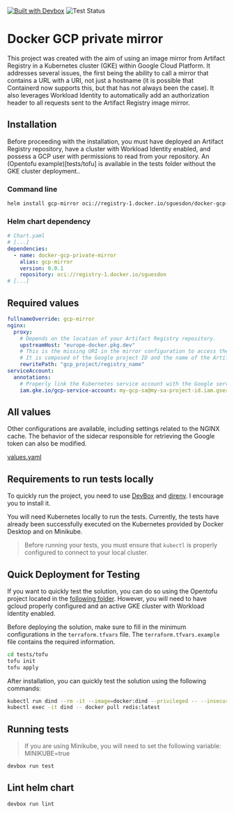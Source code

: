 [![Built with Devbox](https://www.jetify.com/img/devbox/shield_galaxy.svg)](https://www.jetify.com/devbox/docs/contributor-quickstart/)
![Test Status](https://github.com/sguesdon/docker-gcp-private-mirror/actions/workflows/tests.yaml/badge.svg?branch=main)

# Docker GCP private mirror

This project was created with the aim of using an image mirror from Artifact Registry in a Kubernetes cluster (GKE) within Google Cloud Platform. It addresses several issues, the first being the ability to call a mirror that contains a URL with a URI, not just a hostname (it is possible that Containerd now supports this, but that has not always been the case). It also leverages Workload Identity to automatically add an authorization header to all requests sent to the Artifact Registry image mirror.

## Installation

Before proceeding with the installation, you must have deployed an Artifact Registry repository, have a cluster with Workload Identity enabled, and possess a GCP user with permissions to read from your repository. An (Opentofu example)[tests/tofu] is available in the tests folder without the GKE cluster deployment..

### Command line

```sh
helm install gcp-mirror oci://registry-1.docker.io/sguesdon/docker-gcp-private-mirror --version 0.0.1
```

### Helm chart dependency

```yaml
# Chart.yaml
# [...]
dependencies:
  - name: docker-gcp-private-mirror
    alias: gcp-mirror
    version: 0.0.1
    repository: oci://registry-1.docker.io/sguesdon
# [...]
```

## Required values

```yaml
fullnameOverride: gcp-mirror
nginx:
  proxy:
    # Depends on the location of your Artifact Registry repository.
    upstreamHost: "europe-docker.pkg.dev"
    # This is the missing URI in the mirror configuration to access the repository.
    # It is composed of the Google project ID and the name of the Artifact Registry repository.
    rewritePath: "gcp_project/registry_name"
serviceAccount:
  annotations:
    # Properly link the Kubernetes service account with the Google service account so that the sidecar can generate the tokens.
    iam.gke.io/gcp-service-account: my-gcp-sa@my-sa-project-id.iam.gserviceaccount.com
```

## All values

Other configurations are available, including settings related to the NGINX cache. The behavior of the sidecar responsible for retrieving the Google token can also be modified.

[values.yaml](src/values.yaml)

## Requirements to run tests locally

To quickly run the project, you need to use [DevBox](https://www.jetify.com/docs/devbox/installing_devbox/) and [direnv](https://www.jetify.com/docs/devbox/ide_configuration/direnv/). I encourage you to install it.

You will need Kubernetes locally to run the tests. Currently, the tests have already been successfully executed on the Kubernetes provided by Docker Desktop and on Minikube.

> Before running your tests, you must ensure that `kubectl` is properly configured to connect to your local cluster.

## Quick Deployment for Testing

If you want to quickly test the solution, you can do so using the Opentofu project located in the [following folder](tests/tofu).
However, you will need to have gcloud properly configured and an active GKE cluster with Workload Identity enabled.

Before deploying the solution, make sure to fill in the minimum configurations in the `terraform.tfvars` file. The `terraform.tfvars.example` file contains the required information.

```sh
cd tests/tofu
tofu init
tofu apply
```

After installation, you can quickly test the solution using the following commands:

```sh
kubectl run dind --rm -it --image=docker:dind --privileged -- --insecure-registry docker-mirror --registry-mirror http://docker-mirror
kubectl exec -it dind -- docker pull redis:latest
```

## Running tests

> If you are using Minikube, you will need to set the following variable: MINIKUBE=true

```sh
devbox run test
```

## Lint helm chart

```sh
devbox run lint
```
